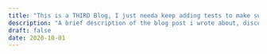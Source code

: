 ```yaml
---
title: "This is a THIRD Blog, I just needa keep adding tests to make sure this is gootentaug"
description: "A brief description of the blog post i wrote about, discussing things all the various things in the universe.  A brief description of the blog post i wrote about, discussing things all the various things in the universe."
draft: false
date: 2020-10-01
---
```

